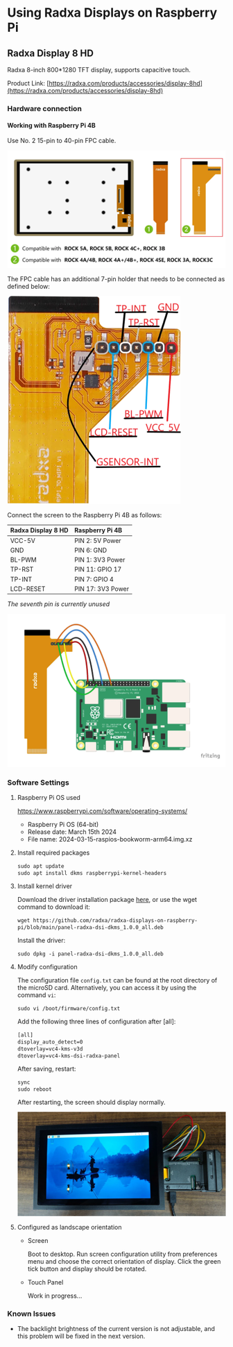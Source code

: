 # Using Radxa Displays on Raspberry Pi

## Radxa Display 8 HD

Radxa 8-inch 800*1280 TFT display, supports capacitive touch.

Product Link: [https://radxa.com/products/accessories/display-8hd](https://radxa.com/products/accessories/display-8hd)

### Hardware connection

#### Working with Raspberry Pi 4B

Use No. 2 15-pin to 40-pin FPC cable.

![etcher-step1](pictures/radxa-display-8hd-01.webp)

The FPC cable has an additional 7-pin holder that needs to be connected as defined below:

![etcher-step1](pictures/radxa-display-8hd-02.webp)

Connect the screen to the Raspberry Pi 4B as follows:

| Radxa Display 8 HD |  Raspberry Pi 4B  |
|:-------------------|:------------------|
| VCC-5V             | PIN 2:  5V Power  |
| GND                | PIN 6:  GND       |
| BL-PWM             | PIN 1:  3V3 Power |
| TP-RST             | PIN 11: GPIO 17   |
| TP-INT             | PIN 7:  GPIO 4    |
| LCD-RESET          | PIN 17: 3V3 Power |

*The seventh pin is currently unused*

![etcher-step1](pictures/radxa-display-8hd-03.webp)

### Software Settings

1. Raspberry Pi OS used

   https://www.raspberrypi.com/software/operating-systems/

   - Raspberry Pi OS (64-bit)
   - Release date: March 15th 2024
   - File name: 2024-03-15-raspios-bookworm-arm64.img.xz

2. Install required packages

   ```
   sudo apt update
   sudo apt install dkms raspberrypi-kernel-headers
   ```

3. Install kernel driver

   Download the driver installation package [here](https://github.com/radxa/radxa-displays-on-raspberry-pi/blob/main/panel-radxa-dsi-dkms_1.0.0_all.deb), or use the wget command to download it:
   ```
   wget https://github.com/radxa/radxa-displays-on-raspberry-pi/blob/main/panel-radxa-dsi-dkms_1.0.0_all.deb
   ```

   Install the driver:
   ```
   sudo dpkg -i panel-radxa-dsi-dkms_1.0.0_all.deb
   ```

4. Modify configuration

   The configuration file `config.txt` can be found at the root directory of the microSD card. Alternatively, you can access it by using the command `vi`:

   ```
   sudo vi /boot/firmware/config.txt
   ```

   Add the following three lines of configuration after [all]:

   ```
   [all]
   display_auto_detect=0
   dtoverlay=vc4-kms-v3d
   dtoverlay=vc4-kms-dsi-radxa-panel
   ```

   After saving, restart:
   ```
   sync
   sudo reboot
   ```

   After restarting, the screen should display normally.

   ![etcher-step1](pictures/radxa-display-8hd-04.webp)

5. Configured as landscape orientation

   - Screen

     Boot to desktop. Run screen configuration utility from preferences menu and choose the correct orientation of display. Click the green tick button and display should be rotated.

   - Touch Panel

     Work in progress...

### Known Issues

- The backlight brightness of the current version is not adjustable, and this problem will be fixed in the next version.
